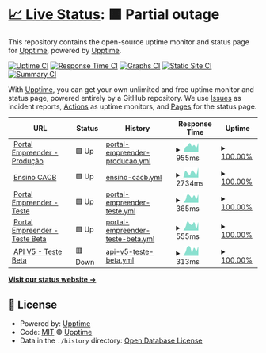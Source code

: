 # [📈 Live Status](https://upptime.github.io/upptime): <!--live status--> **🟧 Partial outage**

This repository contains the open-source uptime monitor and status page for [Upptime](https://upptime.js.org), powered by [Upptime](https://github.com/upptime/upptime).

[![Uptime CI](https://github.com/empreendercacb/monitor/workflows/Uptime%20CI/badge.svg)](https://github.com/empreendercacb/monitor/actions?query=workflow%3A%22Uptime+CI%22)
[![Response Time CI](https://github.com/empreendercacb/monitor/workflows/Response%20Time%20CI/badge.svg)](https://github.com/empreendercacb/monitor/actions?query=workflow%3A%22Response+Time+CI%22)
[![Graphs CI](https://github.com/empreendercacb/monitor/workflows/Graphs%20CI/badge.svg)](https://github.com/empreendercacb/monitor/actions?query=workflow%3A%22Graphs+CI%22)
[![Static Site CI](https://github.com/empreendercacb/monitor/workflows/Static%20Site%20CI/badge.svg)](https://github.com/empreendercacb/monitor/actions?query=workflow%3A%22Static+Site+CI%22)
[![Summary CI](https://github.com/empreendercacb/monitor/workflows/Summary%20CI/badge.svg)](https://github.com/empreendercacb/monitor/actions?query=workflow%3A%22Summary+CI%22)

With [Upptime](https://upptime.js.org), you can get your own unlimited and free uptime monitor and status page, powered entirely by a GitHub repository. We use [Issues](https://github.com/upptime/upptime/issues) as incident reports, [Actions](https://github.com/empreendercacb/monitor/actions) as uptime monitors, and [Pages](https://upptime.github.io/upptime) for the status page.

<!--start: status pages-->
<!-- This summary is generated by Upptime (https://github.com/upptime/upptime) -->
<!-- Do not edit this manually, your changes will be overwritten -->
<!-- prettier-ignore -->
| URL | Status | History | Response Time | Uptime |
| --- | ------ | ------- | ------------- | ------ |
| <img alt="" src="https://icons.duckduckgo.com/ip3/www.empreender.org.br.ico" height="13"> [Portal Empreender - Produção](https://www.empreender.org.br/sistema/) | 🟩 Up | [portal-empreender-producao.yml](https://github.com/empreendercacb/monitor/commits/HEAD/history/portal-empreender-producao.yml) | <details><summary><img alt="Response time graph" src="./graphs/portal-empreender-producao/response-time-week.png" height="20"> 955ms</summary><br><a href="https://empreendercacb.github.io/monitor/history/portal-empreender-producao"><img alt="Response time 1012" src="https://img.shields.io/endpoint?url=https%3A%2F%2Fraw.githubusercontent.com%2Fempreendercacb%2Fmonitor%2FHEAD%2Fapi%2Fportal-empreender-producao%2Fresponse-time.json"></a><br><a href="https://empreendercacb.github.io/monitor/history/portal-empreender-producao"><img alt="24-hour response time 1295" src="https://img.shields.io/endpoint?url=https%3A%2F%2Fraw.githubusercontent.com%2Fempreendercacb%2Fmonitor%2FHEAD%2Fapi%2Fportal-empreender-producao%2Fresponse-time-day.json"></a><br><a href="https://empreendercacb.github.io/monitor/history/portal-empreender-producao"><img alt="7-day response time 955" src="https://img.shields.io/endpoint?url=https%3A%2F%2Fraw.githubusercontent.com%2Fempreendercacb%2Fmonitor%2FHEAD%2Fapi%2Fportal-empreender-producao%2Fresponse-time-week.json"></a><br><a href="https://empreendercacb.github.io/monitor/history/portal-empreender-producao"><img alt="30-day response time 840" src="https://img.shields.io/endpoint?url=https%3A%2F%2Fraw.githubusercontent.com%2Fempreendercacb%2Fmonitor%2FHEAD%2Fapi%2Fportal-empreender-producao%2Fresponse-time-month.json"></a><br><a href="https://empreendercacb.github.io/monitor/history/portal-empreender-producao"><img alt="1-year response time 1012" src="https://img.shields.io/endpoint?url=https%3A%2F%2Fraw.githubusercontent.com%2Fempreendercacb%2Fmonitor%2FHEAD%2Fapi%2Fportal-empreender-producao%2Fresponse-time-year.json"></a></details> | <details><summary><a href="https://empreendercacb.github.io/monitor/history/portal-empreender-producao">100.00%</a></summary><a href="https://empreendercacb.github.io/monitor/history/portal-empreender-producao"><img alt="All-time uptime 99.98%" src="https://img.shields.io/endpoint?url=https%3A%2F%2Fraw.githubusercontent.com%2Fempreendercacb%2Fmonitor%2FHEAD%2Fapi%2Fportal-empreender-producao%2Fuptime.json"></a><br><a href="https://empreendercacb.github.io/monitor/history/portal-empreender-producao"><img alt="24-hour uptime 100.00%" src="https://img.shields.io/endpoint?url=https%3A%2F%2Fraw.githubusercontent.com%2Fempreendercacb%2Fmonitor%2FHEAD%2Fapi%2Fportal-empreender-producao%2Fuptime-day.json"></a><br><a href="https://empreendercacb.github.io/monitor/history/portal-empreender-producao"><img alt="7-day uptime 100.00%" src="https://img.shields.io/endpoint?url=https%3A%2F%2Fraw.githubusercontent.com%2Fempreendercacb%2Fmonitor%2FHEAD%2Fapi%2Fportal-empreender-producao%2Fuptime-week.json"></a><br><a href="https://empreendercacb.github.io/monitor/history/portal-empreender-producao"><img alt="30-day uptime 100.00%" src="https://img.shields.io/endpoint?url=https%3A%2F%2Fraw.githubusercontent.com%2Fempreendercacb%2Fmonitor%2FHEAD%2Fapi%2Fportal-empreender-producao%2Fuptime-month.json"></a><br><a href="https://empreendercacb.github.io/monitor/history/portal-empreender-producao"><img alt="1-year uptime 99.98%" src="https://img.shields.io/endpoint?url=https%3A%2F%2Fraw.githubusercontent.com%2Fempreendercacb%2Fmonitor%2FHEAD%2Fapi%2Fportal-empreender-producao%2Fuptime-year.json"></a></details>
| <img alt="" src="https://icons.duckduckgo.com/ip3/ensinocacb.org.br.ico" height="13"> [Ensino CACB](http://ensinocacb.org.br) | 🟩 Up | [ensino-cacb.yml](https://github.com/empreendercacb/monitor/commits/HEAD/history/ensino-cacb.yml) | <details><summary><img alt="Response time graph" src="./graphs/ensino-cacb/response-time-week.png" height="20"> 2734ms</summary><br><a href="https://empreendercacb.github.io/monitor/history/ensino-cacb"><img alt="Response time 2217" src="https://img.shields.io/endpoint?url=https%3A%2F%2Fraw.githubusercontent.com%2Fempreendercacb%2Fmonitor%2FHEAD%2Fapi%2Fensino-cacb%2Fresponse-time.json"></a><br><a href="https://empreendercacb.github.io/monitor/history/ensino-cacb"><img alt="24-hour response time 4905" src="https://img.shields.io/endpoint?url=https%3A%2F%2Fraw.githubusercontent.com%2Fempreendercacb%2Fmonitor%2FHEAD%2Fapi%2Fensino-cacb%2Fresponse-time-day.json"></a><br><a href="https://empreendercacb.github.io/monitor/history/ensino-cacb"><img alt="7-day response time 2734" src="https://img.shields.io/endpoint?url=https%3A%2F%2Fraw.githubusercontent.com%2Fempreendercacb%2Fmonitor%2FHEAD%2Fapi%2Fensino-cacb%2Fresponse-time-week.json"></a><br><a href="https://empreendercacb.github.io/monitor/history/ensino-cacb"><img alt="30-day response time 2553" src="https://img.shields.io/endpoint?url=https%3A%2F%2Fraw.githubusercontent.com%2Fempreendercacb%2Fmonitor%2FHEAD%2Fapi%2Fensino-cacb%2Fresponse-time-month.json"></a><br><a href="https://empreendercacb.github.io/monitor/history/ensino-cacb"><img alt="1-year response time 2217" src="https://img.shields.io/endpoint?url=https%3A%2F%2Fraw.githubusercontent.com%2Fempreendercacb%2Fmonitor%2FHEAD%2Fapi%2Fensino-cacb%2Fresponse-time-year.json"></a></details> | <details><summary><a href="https://empreendercacb.github.io/monitor/history/ensino-cacb">100.00%</a></summary><a href="https://empreendercacb.github.io/monitor/history/ensino-cacb"><img alt="All-time uptime 98.26%" src="https://img.shields.io/endpoint?url=https%3A%2F%2Fraw.githubusercontent.com%2Fempreendercacb%2Fmonitor%2FHEAD%2Fapi%2Fensino-cacb%2Fuptime.json"></a><br><a href="https://empreendercacb.github.io/monitor/history/ensino-cacb"><img alt="24-hour uptime 100.00%" src="https://img.shields.io/endpoint?url=https%3A%2F%2Fraw.githubusercontent.com%2Fempreendercacb%2Fmonitor%2FHEAD%2Fapi%2Fensino-cacb%2Fuptime-day.json"></a><br><a href="https://empreendercacb.github.io/monitor/history/ensino-cacb"><img alt="7-day uptime 100.00%" src="https://img.shields.io/endpoint?url=https%3A%2F%2Fraw.githubusercontent.com%2Fempreendercacb%2Fmonitor%2FHEAD%2Fapi%2Fensino-cacb%2Fuptime-week.json"></a><br><a href="https://empreendercacb.github.io/monitor/history/ensino-cacb"><img alt="30-day uptime 100.00%" src="https://img.shields.io/endpoint?url=https%3A%2F%2Fraw.githubusercontent.com%2Fempreendercacb%2Fmonitor%2FHEAD%2Fapi%2Fensino-cacb%2Fuptime-month.json"></a><br><a href="https://empreendercacb.github.io/monitor/history/ensino-cacb"><img alt="1-year uptime 98.26%" src="https://img.shields.io/endpoint?url=https%3A%2F%2Fraw.githubusercontent.com%2Fempreendercacb%2Fmonitor%2FHEAD%2Fapi%2Fensino-cacb%2Fuptime-year.json"></a></details>
| <img alt="" src="https://icons.duckduckgo.com/ip3/teste.cacbempreenderapp.org.br.ico" height="13"> [Portal Empreender - Teste](https://teste.cacbempreenderapp.org.br/sistema) | 🟩 Up | [portal-empreender-teste.yml](https://github.com/empreendercacb/monitor/commits/HEAD/history/portal-empreender-teste.yml) | <details><summary><img alt="Response time graph" src="./graphs/portal-empreender-teste/response-time-week.png" height="20"> 365ms</summary><br><a href="https://empreendercacb.github.io/monitor/history/portal-empreender-teste"><img alt="Response time 311" src="https://img.shields.io/endpoint?url=https%3A%2F%2Fraw.githubusercontent.com%2Fempreendercacb%2Fmonitor%2FHEAD%2Fapi%2Fportal-empreender-teste%2Fresponse-time.json"></a><br><a href="https://empreendercacb.github.io/monitor/history/portal-empreender-teste"><img alt="24-hour response time 495" src="https://img.shields.io/endpoint?url=https%3A%2F%2Fraw.githubusercontent.com%2Fempreendercacb%2Fmonitor%2FHEAD%2Fapi%2Fportal-empreender-teste%2Fresponse-time-day.json"></a><br><a href="https://empreendercacb.github.io/monitor/history/portal-empreender-teste"><img alt="7-day response time 365" src="https://img.shields.io/endpoint?url=https%3A%2F%2Fraw.githubusercontent.com%2Fempreendercacb%2Fmonitor%2FHEAD%2Fapi%2Fportal-empreender-teste%2Fresponse-time-week.json"></a><br><a href="https://empreendercacb.github.io/monitor/history/portal-empreender-teste"><img alt="30-day response time 308" src="https://img.shields.io/endpoint?url=https%3A%2F%2Fraw.githubusercontent.com%2Fempreendercacb%2Fmonitor%2FHEAD%2Fapi%2Fportal-empreender-teste%2Fresponse-time-month.json"></a><br><a href="https://empreendercacb.github.io/monitor/history/portal-empreender-teste"><img alt="1-year response time 311" src="https://img.shields.io/endpoint?url=https%3A%2F%2Fraw.githubusercontent.com%2Fempreendercacb%2Fmonitor%2FHEAD%2Fapi%2Fportal-empreender-teste%2Fresponse-time-year.json"></a></details> | <details><summary><a href="https://empreendercacb.github.io/monitor/history/portal-empreender-teste">100.00%</a></summary><a href="https://empreendercacb.github.io/monitor/history/portal-empreender-teste"><img alt="All-time uptime 100.00%" src="https://img.shields.io/endpoint?url=https%3A%2F%2Fraw.githubusercontent.com%2Fempreendercacb%2Fmonitor%2FHEAD%2Fapi%2Fportal-empreender-teste%2Fuptime.json"></a><br><a href="https://empreendercacb.github.io/monitor/history/portal-empreender-teste"><img alt="24-hour uptime 100.00%" src="https://img.shields.io/endpoint?url=https%3A%2F%2Fraw.githubusercontent.com%2Fempreendercacb%2Fmonitor%2FHEAD%2Fapi%2Fportal-empreender-teste%2Fuptime-day.json"></a><br><a href="https://empreendercacb.github.io/monitor/history/portal-empreender-teste"><img alt="7-day uptime 100.00%" src="https://img.shields.io/endpoint?url=https%3A%2F%2Fraw.githubusercontent.com%2Fempreendercacb%2Fmonitor%2FHEAD%2Fapi%2Fportal-empreender-teste%2Fuptime-week.json"></a><br><a href="https://empreendercacb.github.io/monitor/history/portal-empreender-teste"><img alt="30-day uptime 100.00%" src="https://img.shields.io/endpoint?url=https%3A%2F%2Fraw.githubusercontent.com%2Fempreendercacb%2Fmonitor%2FHEAD%2Fapi%2Fportal-empreender-teste%2Fuptime-month.json"></a><br><a href="https://empreendercacb.github.io/monitor/history/portal-empreender-teste"><img alt="1-year uptime 100.00%" src="https://img.shields.io/endpoint?url=https%3A%2F%2Fraw.githubusercontent.com%2Fempreendercacb%2Fmonitor%2FHEAD%2Fapi%2Fportal-empreender-teste%2Fuptime-year.json"></a></details>
| <img alt="" src="https://icons.duckduckgo.com/ip3/beta.cacbempreenderapp.org.br.ico" height="13"> [Portal Empreender - Teste Beta](http://beta.cacbempreenderapp.org.br/) | 🟩 Up | [portal-empreender-teste-beta.yml](https://github.com/empreendercacb/monitor/commits/HEAD/history/portal-empreender-teste-beta.yml) | <details><summary><img alt="Response time graph" src="./graphs/portal-empreender-teste-beta/response-time-week.png" height="20"> 555ms</summary><br><a href="https://empreendercacb.github.io/monitor/history/portal-empreender-teste-beta"><img alt="Response time 452" src="https://img.shields.io/endpoint?url=https%3A%2F%2Fraw.githubusercontent.com%2Fempreendercacb%2Fmonitor%2FHEAD%2Fapi%2Fportal-empreender-teste-beta%2Fresponse-time.json"></a><br><a href="https://empreendercacb.github.io/monitor/history/portal-empreender-teste-beta"><img alt="24-hour response time 742" src="https://img.shields.io/endpoint?url=https%3A%2F%2Fraw.githubusercontent.com%2Fempreendercacb%2Fmonitor%2FHEAD%2Fapi%2Fportal-empreender-teste-beta%2Fresponse-time-day.json"></a><br><a href="https://empreendercacb.github.io/monitor/history/portal-empreender-teste-beta"><img alt="7-day response time 555" src="https://img.shields.io/endpoint?url=https%3A%2F%2Fraw.githubusercontent.com%2Fempreendercacb%2Fmonitor%2FHEAD%2Fapi%2Fportal-empreender-teste-beta%2Fresponse-time-week.json"></a><br><a href="https://empreendercacb.github.io/monitor/history/portal-empreender-teste-beta"><img alt="30-day response time 495" src="https://img.shields.io/endpoint?url=https%3A%2F%2Fraw.githubusercontent.com%2Fempreendercacb%2Fmonitor%2FHEAD%2Fapi%2Fportal-empreender-teste-beta%2Fresponse-time-month.json"></a><br><a href="https://empreendercacb.github.io/monitor/history/portal-empreender-teste-beta"><img alt="1-year response time 452" src="https://img.shields.io/endpoint?url=https%3A%2F%2Fraw.githubusercontent.com%2Fempreendercacb%2Fmonitor%2FHEAD%2Fapi%2Fportal-empreender-teste-beta%2Fresponse-time-year.json"></a></details> | <details><summary><a href="https://empreendercacb.github.io/monitor/history/portal-empreender-teste-beta">100.00%</a></summary><a href="https://empreendercacb.github.io/monitor/history/portal-empreender-teste-beta"><img alt="All-time uptime 92.76%" src="https://img.shields.io/endpoint?url=https%3A%2F%2Fraw.githubusercontent.com%2Fempreendercacb%2Fmonitor%2FHEAD%2Fapi%2Fportal-empreender-teste-beta%2Fuptime.json"></a><br><a href="https://empreendercacb.github.io/monitor/history/portal-empreender-teste-beta"><img alt="24-hour uptime 100.00%" src="https://img.shields.io/endpoint?url=https%3A%2F%2Fraw.githubusercontent.com%2Fempreendercacb%2Fmonitor%2FHEAD%2Fapi%2Fportal-empreender-teste-beta%2Fuptime-day.json"></a><br><a href="https://empreendercacb.github.io/monitor/history/portal-empreender-teste-beta"><img alt="7-day uptime 100.00%" src="https://img.shields.io/endpoint?url=https%3A%2F%2Fraw.githubusercontent.com%2Fempreendercacb%2Fmonitor%2FHEAD%2Fapi%2Fportal-empreender-teste-beta%2Fuptime-week.json"></a><br><a href="https://empreendercacb.github.io/monitor/history/portal-empreender-teste-beta"><img alt="30-day uptime 73.44%" src="https://img.shields.io/endpoint?url=https%3A%2F%2Fraw.githubusercontent.com%2Fempreendercacb%2Fmonitor%2FHEAD%2Fapi%2Fportal-empreender-teste-beta%2Fuptime-month.json"></a><br><a href="https://empreendercacb.github.io/monitor/history/portal-empreender-teste-beta"><img alt="1-year uptime 92.76%" src="https://img.shields.io/endpoint?url=https%3A%2F%2Fraw.githubusercontent.com%2Fempreendercacb%2Fmonitor%2FHEAD%2Fapi%2Fportal-empreender-teste-beta%2Fuptime-year.json"></a></details>
| <img alt="" src="https://icons.duckduckgo.com/ip3/api.cacbempreenderapp.org.br.ico" height="13"> [API V5 - Teste Beta](https://api.cacbempreenderapp.org.br/) | 🟥 Down | [api-v5-teste-beta.yml](https://github.com/empreendercacb/monitor/commits/HEAD/history/api-v5-teste-beta.yml) | <details><summary><img alt="Response time graph" src="./graphs/api-v5-teste-beta/response-time-week.png" height="20"> 313ms</summary><br><a href="https://empreendercacb.github.io/monitor/history/api-v5-teste-beta"><img alt="Response time 263" src="https://img.shields.io/endpoint?url=https%3A%2F%2Fraw.githubusercontent.com%2Fempreendercacb%2Fmonitor%2FHEAD%2Fapi%2Fapi-v5-teste-beta%2Fresponse-time.json"></a><br><a href="https://empreendercacb.github.io/monitor/history/api-v5-teste-beta"><img alt="24-hour response time 390" src="https://img.shields.io/endpoint?url=https%3A%2F%2Fraw.githubusercontent.com%2Fempreendercacb%2Fmonitor%2FHEAD%2Fapi%2Fapi-v5-teste-beta%2Fresponse-time-day.json"></a><br><a href="https://empreendercacb.github.io/monitor/history/api-v5-teste-beta"><img alt="7-day response time 313" src="https://img.shields.io/endpoint?url=https%3A%2F%2Fraw.githubusercontent.com%2Fempreendercacb%2Fmonitor%2FHEAD%2Fapi%2Fapi-v5-teste-beta%2Fresponse-time-week.json"></a><br><a href="https://empreendercacb.github.io/monitor/history/api-v5-teste-beta"><img alt="30-day response time 244" src="https://img.shields.io/endpoint?url=https%3A%2F%2Fraw.githubusercontent.com%2Fempreendercacb%2Fmonitor%2FHEAD%2Fapi%2Fapi-v5-teste-beta%2Fresponse-time-month.json"></a><br><a href="https://empreendercacb.github.io/monitor/history/api-v5-teste-beta"><img alt="1-year response time 263" src="https://img.shields.io/endpoint?url=https%3A%2F%2Fraw.githubusercontent.com%2Fempreendercacb%2Fmonitor%2FHEAD%2Fapi%2Fapi-v5-teste-beta%2Fresponse-time-year.json"></a></details> | <details><summary><a href="https://empreendercacb.github.io/monitor/history/api-v5-teste-beta">100.00%</a></summary><a href="https://empreendercacb.github.io/monitor/history/api-v5-teste-beta"><img alt="All-time uptime 98.15%" src="https://img.shields.io/endpoint?url=https%3A%2F%2Fraw.githubusercontent.com%2Fempreendercacb%2Fmonitor%2FHEAD%2Fapi%2Fapi-v5-teste-beta%2Fuptime.json"></a><br><a href="https://empreendercacb.github.io/monitor/history/api-v5-teste-beta"><img alt="24-hour uptime 99.99%" src="https://img.shields.io/endpoint?url=https%3A%2F%2Fraw.githubusercontent.com%2Fempreendercacb%2Fmonitor%2FHEAD%2Fapi%2Fapi-v5-teste-beta%2Fuptime-day.json"></a><br><a href="https://empreendercacb.github.io/monitor/history/api-v5-teste-beta"><img alt="7-day uptime 100.00%" src="https://img.shields.io/endpoint?url=https%3A%2F%2Fraw.githubusercontent.com%2Fempreendercacb%2Fmonitor%2FHEAD%2Fapi%2Fapi-v5-teste-beta%2Fuptime-week.json"></a><br><a href="https://empreendercacb.github.io/monitor/history/api-v5-teste-beta"><img alt="30-day uptime 99.44%" src="https://img.shields.io/endpoint?url=https%3A%2F%2Fraw.githubusercontent.com%2Fempreendercacb%2Fmonitor%2FHEAD%2Fapi%2Fapi-v5-teste-beta%2Fuptime-month.json"></a><br><a href="https://empreendercacb.github.io/monitor/history/api-v5-teste-beta"><img alt="1-year uptime 98.15%" src="https://img.shields.io/endpoint?url=https%3A%2F%2Fraw.githubusercontent.com%2Fempreendercacb%2Fmonitor%2FHEAD%2Fapi%2Fapi-v5-teste-beta%2Fuptime-year.json"></a></details>

<!--end: status pages-->

[**Visit our status website →**](https://upptime.github.io/upptime)

## 📄 License

- Powered by: [Upptime](https://github.com/upptime/upptime)
- Code: [MIT](./LICENSE) © [Upptime](https://upptime.js.org)
- Data in the `./history` directory: [Open Database License](https://opendatacommons.org/licenses/odbl/1-0/)
